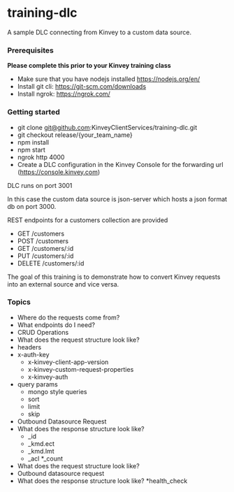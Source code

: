 # training-dlc

A sample DLC connecting from Kinvey to a custom data source.

### Prerequisites
**Please complete this prior to your Kinvey training class**

* Make sure that you have nodejs installed https://nodejs.org/en/
* Install git cli: https://git-scm.com/downloads
* Install ngrok: https://ngrok.com/

### Getting started
* git clone git@github.com:KinveyClientServices/training-dlc.git
* git checkout release/{your_team_name}
* npm install
* npm start
* ngrok http 4000
* Create a DLC configuration in the Kinvey Console for the forwarding url (https://console.kinvey.com)

DLC runs on port 3001

In this case the custom data source is json-server which hosts a json format db on port 3000.

REST endpoints for a customers collection are provided
* GET /customers
* POST /customers
* GET /customers/:id
* PUT /customers/:id
* DELETE /customers/:id

The goal of this training is to demonstrate how to convert Kinvey requests into an external source and vice versa.

### Topics
* Where do the requests come from?
* What endpoints do I need?
* CRUD Operations
* What does the request structure look like?
* headers
* x-auth-key
  * x-kinvey-client-app-version
  * x-kinvey-custom-request-properties
  * x-kinvey-auth
* query params
  * mongo style queries
  * sort
  * limit
  * skip
* Outbound Datasource Request
* What does the response structure look like?
    * _id
    * _kmd.ect
    * _kmd.lmt
    * _acl
*_count
* What does the request structure look like?
* Outbound datasource request
* What does the response structure look like?
*health_check